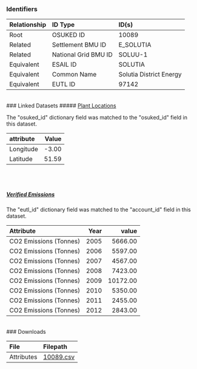 ### Identifiers

| Relationship   | ID Type              | ID(s)                   |
|:---------------|:---------------------|:------------------------|
| Root           | OSUKED ID            | 10089                   |
| Related        | Settlement BMU ID    | E_SOLUTIA               |
| Related        | National Grid BMU ID | SOLUU-1                 |
| Equivalent     | ESAIL ID             | SOLUTIA                 |
| Equivalent     | Common Name          | Solutia District Energy |
| Equivalent     | EUTL ID              | 97142                   |

<br>
### Linked Datasets
##### <a href="https://raw.githubusercontent.com/OSUKED/Dictionary-Datasets/main/datasets/plant-locations/datapackage.json">Plant Locations</a>



The "osuked_id" dictionary field was matched to the "osuked_id" field in this dataset.

| attribute   |   Value |
|:------------|--------:|
| Longitude   |   -3.00 |
| Latitude    |   51.59 |

<br><br>
##### <a href="https://raw.githubusercontent.com/OSUKED/Dictionary-Datasets/main/datasets/verified-emissions/datapackage.json">Verified Emissions</a>



The "eutl_id" dictionary field was matched to the "account_id" field in this dataset.

| Attribute              |   Year |    value |
|:-----------------------|-------:|---------:|
| CO2 Emissions (Tonnes) |   2005 |  5666.00 |
| CO2 Emissions (Tonnes) |   2006 |  5597.00 |
| CO2 Emissions (Tonnes) |   2007 |  4567.00 |
| CO2 Emissions (Tonnes) |   2008 |  7423.00 |
| CO2 Emissions (Tonnes) |   2009 | 10172.00 |
| CO2 Emissions (Tonnes) |   2010 |  5350.00 |
| CO2 Emissions (Tonnes) |   2011 |  2455.00 |
| CO2 Emissions (Tonnes) |   2012 |  2843.00 |


<br>
### Downloads


| File       | Filepath                                                                              |
|:-----------|:--------------------------------------------------------------------------------------|
| Attributes | [10089.csv](https://osuked.github.io/Power-Station-Dictionary/object_attrs/10089.csv) |
